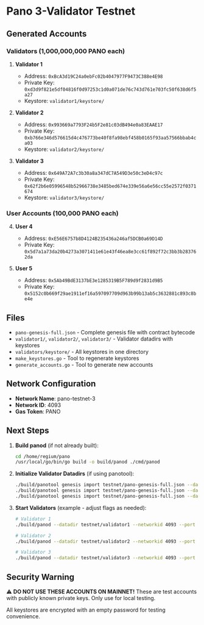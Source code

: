 # Pano 3-Validator Testnet

## Generated Accounts

### Validators (1,000,000,000 PANO each)
1. **Validator 1**
   - Address: `0xBcA3d19C24a0ebFc02b4047977F9473C388e4E98`
   - Private Key: `0xd3d9f821e5df04816f0d97253c1d0a071de76c743d761e703fc50f638d6f5a27`
   - Keystore: `validator1/keystore/`

2. **Validator 2**
   - Address: `0x993669a7793F24b5F2e81c03dB494e0a83EAAE17`
   - Private Key: `0xb766e346d576615d4c476773be40f8fa98ebf458b0165f93aa57566bbab4ca03`
   - Keystore: `validator2/keystore/`

3. **Validator 3**
   - Address: `0x649A72A7c3b30a8a347dC7A549D3e50c3eD4c97c`
   - Private Key: `0x62f2b6e05996548b52966738e3485bed674e339e56a6e56cc55e2572f0371674`
   - Keystore: `validator3/keystore/`

### User Accounts (100,000 PANO each)
4. **User 4**
   - Address: `0xE56E6757b8D4124B235436a246af5DCB0a69D14D`
   - Private Key: `0x5d7a1a73da20b4273a3071411e61e43f46ea8e3cc61f892f72c3bb3b283762da`

5. **User 5**
   - Address: `0x5Ab49BdE3137bE3e1285319B5F789d9f2831d9B5`
   - Private Key: `0x5152c0b669f29ae1911ef16a597097709d963b99b13ab5c3632881c893c8be4e`

## Files

- `pano-genesis-full.json` - Complete genesis file with contract bytecode
- `validator1/`, `validator2/`, `validator3/` - Validator datadirs with keystores
- `validators/keystore/` - All keystores in one directory
- `make_keystores.go` - Tool to regenerate keystores
- `generate_accounts.go` - Tool to generate new accounts

## Network Configuration

- **Network Name**: pano-testnet-3
- **Network ID**: 4093
- **Gas Token**: PANO

## Next Steps

1. **Build panod** (if not already built):
   ```bash
   cd /home/regium/pano
   /usr/local/go/bin/go build -o build/panod ./cmd/panod
   ```

2. **Initialize Validator Datadirs** (if using panotool):
   ```bash
   ./build/panotool genesis import testnet/pano-genesis-full.json --datadir testnet/validator1
   ./build/panotool genesis import testnet/pano-genesis-full.json --datadir testnet/validator2
   ./build/panotool genesis import testnet/pano-genesis-full.json --datadir testnet/validator3
   ```

3. **Start Validators** (example - adjust flags as needed):
   ```bash
   # Validator 1
   ./build/panod --datadir testnet/validator1 --networkid 4093 --port 30303 --http.port 8545 --unlock 0xBcA3d19C24a0ebFc02b4047977F9473C388e4E98 --password <(echo "") &

   # Validator 2  
   ./build/panod --datadir testnet/validator2 --networkid 4093 --port 30304 --http.port 8546 --unlock 0x993669a7793F24b5F2e81c03dB494e0a83EAAE17 --password <(echo "") &

   # Validator 3
   ./build/panod --datadir testnet/validator3 --networkid 4093 --port 30305 --http.port 8547 --unlock 0x649A72A7c3b30a8a347dC7A549D3e50c3eD4c97c --password <(echo "") &
   ```

## Security Warning

⚠️ **DO NOT USE THESE ACCOUNTS ON MAINNET!** 
These are test accounts with publicly known private keys. Only use for local testing.

All keystores are encrypted with an empty password for testing convenience.
